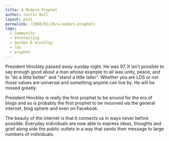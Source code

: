 ```yaml
---
title: A Modern Prophet
author: Justin Ball
layout: post
permalink: /2008/01/29/a-modern-prophet/
tags:
  - Community
  - Interesting
  - Gorden B Hinckley
  - lds
  - prophet
---
```


President Hinckley passed away sunday night. He was 97. It isn't possible to say enough good about a man whose example to all was unity, peace, and to "do a little better" and "stand a little taller". Whether you are LDS or not those values are universal and something anyone can live by. He will be missed greatly.

President Hinckley is really the first prophet to be around for the era of blogs and so is probably the first prophet to be mourned via the general internet, blog sphere and even on Facebook.


The beauty of the internet is that it connects us in ways never before possible. Everyday individuals are now able to express ideas, thoughts and grief along side the public outlets in a way that sends their message to large numbers of individuals.